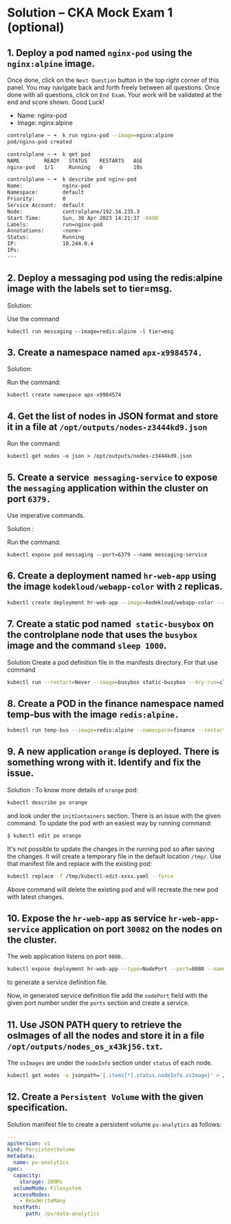 # Solution – CKA Mock Exam 1 (optional)

## 1. Deploy a pod named ``nginx-pod`` using the ``nginx:alpine`` image.

Once done, click on the ``Next Question`` button in the top right corner of this panel. You may navigate back and forth freely between all questions. Once done with all questions, click on ``End Exam``. Your work will be validated at the end and score shown. Good Luck!

- Name: nginx-pod
- Image: nginx:alpine

```bash
controlplane ~ ➜  k run nginx-pod --image=nginx:alpine
pod/nginx-pod created
```

```bash
controlplane ~ ➜  k get pod
NAME        READY   STATUS    RESTARTS   AGE
nginx-pod   1/1     Running   0          10s

controlplane ~ ➜  k describe pod nginx-pod
Name:             nginx-pod
Namespace:        default
Priority:         0
Service Account:  default
Node:             controlplane/192.34.235.3
Start Time:       Sun, 30 Apr 2023 14:21:37 -0400
Labels:           run=nginx-pod
Annotations:      <none>
Status:           Running
IP:               10.244.0.4
IPs:
---
```

## 2. Deploy a messaging pod using the redis:alpine image with the labels set to tier=msg.

Solution: 

Use the command 

    kubectl run messaging --image=redis:alpine -l tier=msg

## 3. Create a namespace named ``apx-x9984574.``

Solution: 

Run the command:

    kubectl create namespace apx-x9984574

## 4. Get the list of nodes in JSON format and store it in a file at ``/opt/outputs/nodes-z3444kd9.json``

Run the command: 

    kubectl get nodes -o json > /opt/outputs/nodes-z3444kd9.json

## 5. Create a service`` messaging-service`` to expose the ``messaging`` application within the cluster on port ``6379.``

Use imperative commands.

Solution :

Run the command: 

    kubectl expose pod messaging --port=6379 --name messaging-service

## 6. Create a deployment named ``hr-web-app`` using the image ``kodekloud/webapp-color`` with ``2`` replicas.

```bash
kubectl create deployment hr-web-app --image=kodekloud/webapp-color --replicas=2
```

## 7. Create a static pod named`` static-busybox`` on the controlplane node that uses the ``busybox`` image and the command ``sleep 1000``.

Solution 
Create a pod definition file in the manifests directory. For that use command
```bash
kubectl run --restart=Never --image=busybox static-busybox --dry-run=client -oyaml --command -- sleep 1000 > /etc/kubernetes/manifests/static-busybox.yaml
```

## 8. Create a POD in the finance namespace named temp-bus with the image ``redis:alpine.``

```bash
kubectl run temp-bus --image=redis:alpine --namespace=finance --restart=Never
```

## 9. A new application ``orange`` is deployed. There is something wrong with it. Identify and fix the issue.

Solution : 
To know more details of ``orange`` pod:
```bash
kubectl describe po orange
```
and look under the ``initContainers`` section. There is an issue with the given command.
To update the pod with an easiest way by running command:
```bash
$ kubectl edit po orange
```
It's not possible to update the changes in the running pod so after saving the changes. It will create a temporary file in the default location ``/tmp/``.
Use that manifest file and replace with the existing pod:
```bash
kubectl replace -f /tmp/kubectl-edit-xxxx.yaml --force
```
Above command will delete the existing pod and will recreate the new pod with latest changes.

## 10. Expose the ``hr-web-app`` as service ``hr-web-app-service`` application on port ``30082`` on the nodes on the cluster.

The web application listens on port ``8080.``
```bash
kubectl expose deployment hr-web-app --type=NodePort --port=8080 --name=hr-web-app-service --dry-run=client -o yaml > hr-web-app-service.yaml
```
to generate a service definition file.

Now, in generated service definition file add the ``nodePort`` field with the given port number under the ``ports`` section and create a service.

## 11. Use JSON PATH query to retrieve the osImages of all the nodes and store it in a file`` /opt/outputs/nodes_os_x43kj56.txt``.

The ``osImages`` are under the ``nodeInfo`` section under ``status`` of each node.
```bash
kubectl get nodes -o jsonpath='{.items[*].status.nodeInfo.osImage}' > /opt/outputs/nodes_os_x43kj56.txt
```
## 12. Create a `Persistent Volume` with the given specification.

Solution manifest file to create a persistent volume ``pv-analytics`` as follows:
```yaml
---
apiVersion: v1
kind: PersistentVolume
metadata:
  name: pv-analytics
spec:
  capacity:
    storage: 100Mi
  volumeMode: Filesystem
  accessModes:
    - ReadWriteMany
  hostPath:
      path: /pv/data-analytics
```

```bash

```

```bash

```

```bash

```

```bash
```
```bash

```

```bash

```

```bash

```

```bash

```

```bash

```

```bash

```

```bash

```

```bash

```

```bash

```

```bash

```

```bash

```

```bash

```

```bash

```

```bash

```

```bash
```
```bash

```

```bash

```

```bash

```

```bash

```

```bash

```

```bash

```

```bash

```

```bash

```

```bash

```

```bash

```

```bash

```

```bash

```

```bash

```

```bash

```

```bash
```
```bash

```

```bash

```

```bash

```

```bash

```

```bash

```

```bash

```

```bash

```

```bash

```

```bash

```

```bash

```

```bash

```

```bash

```

```bash

```

```bash

```

```bash
```
```bash

```

```bash

```

```bash

```

```bash

```

```bash

```

```bash

```

```bash

```

```bash

```

```bash

```

```bash

```

```bash

```

```bash

```

```bash

```

```bash

```

```bash
```